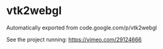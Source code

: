 # vtk2webgl
Automatically exported from code.google.com/p/vtk2webgl

See the project running: https://vimeo.com/29124666
  
